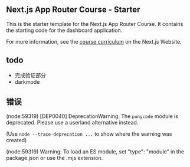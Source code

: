 ## Next.js App Router Course - Starter

This is the starter template for the Next.js App Router Course. It contains the starting code for the dashboard application.

For more information, see the [course curriculum](https://nextjs.org/learn) on the Next.js Website.

## todo

- 完成验证部分
- darkmode

## 错误
(node:59319) [DEP0040] DeprecationWarning: The `punycode` module is deprecated. Please use a userland alternative instead.

(Use `node --trace-deprecation ...` to show where the warning was created)

(node:59319) Warning: To load an ES module, set "type": "module" in the package.json or use the .mjs extension.